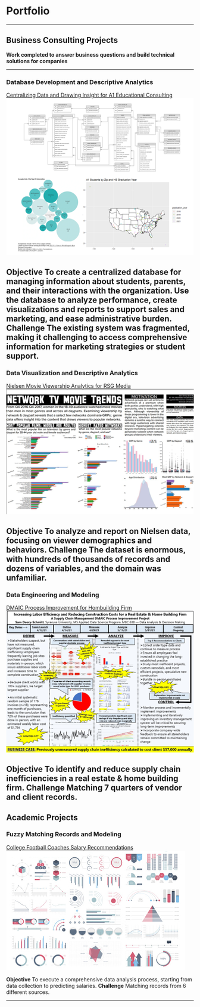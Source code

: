 # Portfolio

---

## Business Consulting Projects
**Work completed to answer business questions and build technical solutions for companies**

---
### Database Development and Descriptive Analytics

[Centralizing Data and Drawing Insight for A1 Educational Consulting](https://github.com/sampds/consulting-mssql-server-database-development-descriptive-analytics)
[<img src="images/a1_thumbnail.png?raw=true">](/pdf/Deery-Schmitt_Samuel_Developing_a_Database_to_Support_A1_College_Prep_Sales_Marketing_and_Administration.pdf)

**Objective** 
To create a centralized database for managing information about students, parents, and their interactions with the organization.
Use the database to analyze performance, create visualizations and reports to support sales and marketing, and ease administrative burden.
**Challenge** 
The existing system was fragmented, making it challenging to access comprehensive information for marketing strategies or student support.
---

### Data Visualization and Descriptive Analytics

[Nielsen Movie Viewership Analytics for RSG Media](https://github.com/sampds/network-television-movie-trend-analysis)
[<img src="images/nielsen_thumbnail.jpg?raw=true">](/pdf/Deery-Schmitt_Samuel_Nielsen_Analysis_Poster.pdf)

**Objective** 
To analyze and report on Nielsen data, focusing on viewer demographics and behaviors.
**Challenge**
The dataset is enormous, with hundreds of thousands of records and dozens of variables, and the domain was unfamiliar.
---

### Data Engineering and Modeling

[DMAIC Process Improvement for Hombuilding Firm](/pdf/Deery-Schmitt_Samuel_DMAIC_Process_Improvement_Project.pdf)
[<img src="images/DMAIC_thumbnail.jpg?raw=true">]("images/DMAIC_thumbnail.jpg?raw=true")

**Objective** 
To identify and reduce supply chain inefficiencies in a real estate & home building firm.
**Challenge**
Matching 7 quarters of vendor and client records.
---

## Academic Projects

### Fuzzy Matching Records and Modeling

[College Football Coaches Salary Recommendations](https://github.com/sampds/fuzzy-matching-college-football)
<img src="images/dummy_thumbnail.jpg?raw=true"/>

**Objective** 
To execute a comprehensive data analysis process, starting from data collection to predicting salaries.
**Challenge**
Matching records from 6 different sources.

---